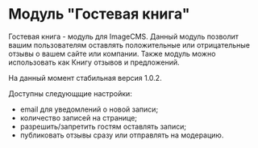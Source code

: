 Модуль "Гостевая книга"
=================

Гостевая книга - модуль для ImageCMS. Данный модуль позволит вашим пользователям оставлять положительные или отрицательные отзывы о вашем сайте или компании.
Также модуль можно использовать как Книгу отзывов и предложений.

На данный момент стабильная версия 1.0.2.

Доступны следующщие настройки:
 - email для уведомлений о новой записи;
 - количество записей на странице;
 - разрешить/запретить гостям оставлять записи;
 - публиковать отзывы сразу или отправлять на модерацию.
